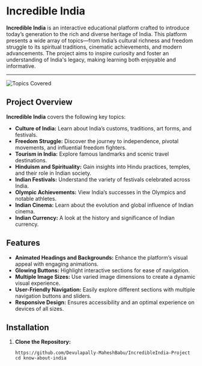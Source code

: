 # Incredible India 

**Incredible India** is an interactive educational platform crafted to introduce today’s generation to the rich and diverse heritage of India. This platform presents a wide array of topics—from India’s cultural richness and freedom struggle to its spiritual traditions, cinematic achievements, and modern advancements. The project aims to inspire curiosity and foster an understanding of India's legacy, making learning both enjoyable and informative.

---
![Topics Covered](https://encrypted-tbn0.gstatic.com/images?q=tbn:ANd9GcQ6r5RUm9R0HMT0yNQ3VCaT350JRvNxEKyvGg&s) 

## Project Overview

**Incredible India** covers the following key topics:

- **Culture of India:** Learn about India’s customs, traditions, art forms, and festivals.
- **Freedom Struggle:** Discover the journey to independence, pivotal movements, and influential freedom fighters.
- **Tourism in India:** Explore famous landmarks and scenic travel destinations.
- **Hinduism and Spirituality:** Gain insights into Hindu practices, temples, and their role in Indian society.
- **Indian Festivals:** Understand the variety of festivals celebrated across India.
- **Olympic Achievements:** View India’s successes in the Olympics and notable athletes.
- **Indian Cinema:** Learn about the evolution and global influence of Indian cinema.
- **Indian Currency:** A look at the history and significance of Indian currency.

## Features

- **Animated Headings and Backgrounds:** Enhance the platform’s visual appeal with engaging animations.
- **Glowing Buttons:** Highlight interactive sections for ease of navigation.
- **Multiple Image Sizes:** Use varied image dimensions to create a dynamic visual experience.
- **User-Friendly Navigation:** Easily explore different sections with multiple navigation buttons and sliders.
- **Responsive Design:** Ensures accessibility and an optimal experience on devices of all sizes.

## Installation

1. **Clone the Repository:**
   ```bash[
   https://github.com/Devulapally-MaheshBabu/IncredibleIndia-Project
   cd know-about-india
